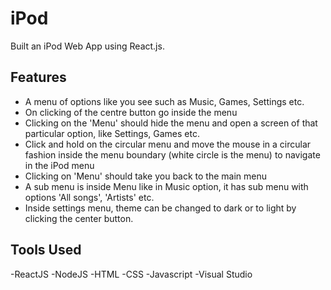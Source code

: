 
# iPod

Built an iPod Web App using React.js.


## Features

- A menu of options like you see such as Music, Games, Settings etc.
- On clicking of the centre button go inside the menu
- Clicking on the 'Menu' should hide the menu and open a screen of that particular option, like Settings, Games etc.
- Click and hold on the circular menu and move the mouse in a circular fashion inside the menu boundary (white circle is the menu) to navigate in the iPod menu
- Clicking on 'Menu' should take you back to the main menu
- A sub menu is inside Menu like in Music option, it has sub menu with options 'All songs', 'Artists' etc.
- Inside settings menu, theme can be changed to dark or to light by clicking the center button.
  
## Tools Used

-ReactJS
-NodeJS
-HTML
-CSS
-Javascript
-Visual Studio
